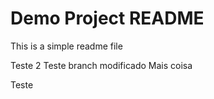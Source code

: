 # Demo Project README

This is a simple readme file

Teste 2
Teste branch modificado
Mais coisa

Teste
